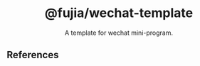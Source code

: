 <div align="center">
  <a href="" target="_blank">
    <!-- <img alt="hammer logo" width="200" src="https://static-images-1305792369.cos.ap-shanghai.myqcloud.com/hammer.svg"/> -->
  </a>
</div>

<div align="center">
  <h1>@fujia/wechat-template</h1>
</div>

<div align="center">

A template for wechat mini-program.

</div>

## References

